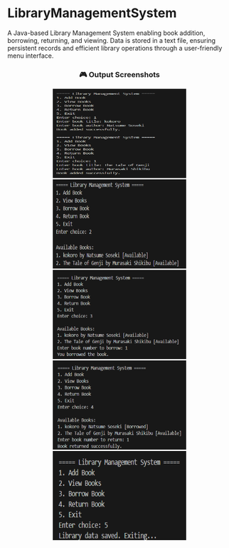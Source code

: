 # LibraryManagementSystem
A Java-based Library Management System enabling book addition, borrowing, returning, and viewing. Data is stored in a text file, ensuring persistent records and efficient library operations through a user-friendly menu interface.

<h3 align="center">🎮 Output Screenshots</h3>

<p align="center">
  <img src="Output1.png" width="300" height="200">
  <img src="Output2.png" width="300" height="200">
  <img src="Output3.png" width="300" height="200">
  <img src="Output4.png" width="300" height="200">
  <img src="Output5.png" width="300" height="200">
</p>

